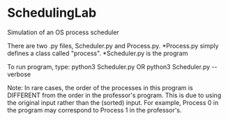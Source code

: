 # SchedulingLab
Simulation of an OS process scheduler 

There are two .py files, Scheduler.py and Process.py. 
*Process.py simply defines a class called "process".
*Scheduler.py is the program

To run program, type:
python3 Scheduler.py <input-filename> 
OR
python3 Scheduler.py --verbose <input-filename>

Note: In rare cases, the order of the processes in this program is DIFFERENT from the order in the professor's program. This is due to using the original input rather than the (sorted) input. For example, Process 0 in the program may correspond to Process 1 in the professor's.